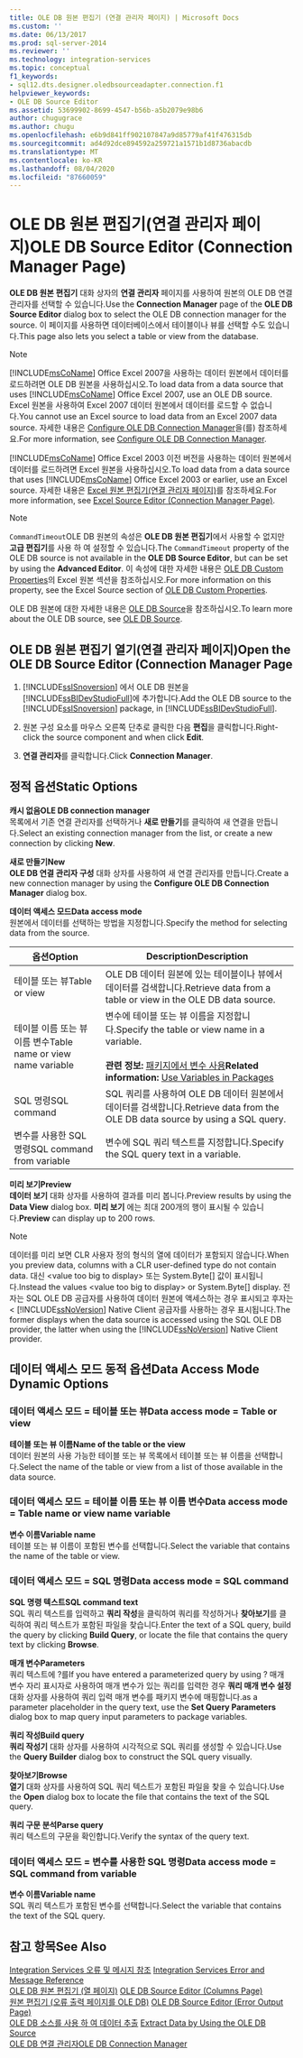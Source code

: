```yaml
---
title: OLE DB 원본 편집기 (연결 관리자 페이지) | Microsoft Docs
ms.custom: ''
ms.date: 06/13/2017
ms.prod: sql-server-2014
ms.reviewer: ''
ms.technology: integration-services
ms.topic: conceptual
f1_keywords:
- sql12.dts.designer.oledbsourceadapter.connection.f1
helpviewer_keywords:
- OLE DB Source Editor
ms.assetid: 53699902-8699-4547-b56b-a5b2079e98b6
author: chugugrace
ms.author: chugu
ms.openlocfilehash: e6b9d841ff902107847a9d85779af41f476315db
ms.sourcegitcommit: ad4d92dce894592a259721a1571b1d8736abacdb
ms.translationtype: MT
ms.contentlocale: ko-KR
ms.lasthandoff: 08/04/2020
ms.locfileid: "87660059"
---
```

# <a name="ole-db-source-editor-connection-manager-page"></a><span data-ttu-id="4cc36-102">OLE DB 원본 편집기(연결 관리자 페이지)</span><span class="sxs-lookup"><span data-stu-id="4cc36-102">OLE DB Source Editor (Connection Manager Page)</span></span>
  <span data-ttu-id="4cc36-103">**OLE DB 원본 편집기** 대화 상자의 **연결 관리자** 페이지를 사용하여 원본의 OLE DB 연결 관리자를 선택할 수 있습니다.</span><span class="sxs-lookup"><span data-stu-id="4cc36-103">Use the **Connection Manager** page of the **OLE DB Source Editor** dialog box to select the OLE DB connection manager for the source.</span></span> <span data-ttu-id="4cc36-104">이 페이지를 사용하면 데이터베이스에서 테이블이나 뷰를 선택할 수도 있습니다.</span><span class="sxs-lookup"><span data-stu-id="4cc36-104">This page also lets you select a table or view from the database.</span></span>  
  
> [!NOTE]  
>  <span data-ttu-id="4cc36-105">[!INCLUDE[msCoName](../includes/msconame-md.md)] Office Excel 2007을 사용하는 데이터 원본에서 데이터를 로드하려면 OLE DB 원본을 사용하십시오.</span><span class="sxs-lookup"><span data-stu-id="4cc36-105">To load data from a data source that uses [!INCLUDE[msCoName](../includes/msconame-md.md)] Office Excel 2007, use an OLE DB source.</span></span> <span data-ttu-id="4cc36-106">Excel 원본을 사용하여 Excel 2007 데이터 원본에서 데이터를 로드할 수 없습니다.</span><span class="sxs-lookup"><span data-stu-id="4cc36-106">You cannot use an Excel source to load data from an Excel 2007 data source.</span></span> <span data-ttu-id="4cc36-107">자세한 내용은 [Configure OLE DB Connection Manager](configure-ole-db-connection-manager.md)을(를) 참조하세요.</span><span class="sxs-lookup"><span data-stu-id="4cc36-107">For more information, see [Configure OLE DB Connection Manager](configure-ole-db-connection-manager.md).</span></span>  
>   
>  <span data-ttu-id="4cc36-108">[!INCLUDE[msCoName](../includes/msconame-md.md)] Office Excel 2003 이전 버전을 사용하는 데이터 원본에서 데이터를 로드하려면 Excel 원본을 사용하십시오.</span><span class="sxs-lookup"><span data-stu-id="4cc36-108">To load data from a data source that uses [!INCLUDE[msCoName](../includes/msconame-md.md)] Office Excel 2003 or earlier, use an Excel source.</span></span> <span data-ttu-id="4cc36-109">자세한 내용은 [Excel 원본 편집기&#40;연결 관리자 페이지&#41;](../../2014/integration-services/excel-source-editor-connection-manager-page.md)를 참조하세요.</span><span class="sxs-lookup"><span data-stu-id="4cc36-109">For more information, see [Excel Source Editor &#40;Connection Manager Page&#41;](../../2014/integration-services/excel-source-editor-connection-manager-page.md).</span></span>  
  
> [!NOTE]  
>  <span data-ttu-id="4cc36-110">`CommandTimeout`OLE DB 원본의 속성은 **OLE DB 원본 편집기**에서 사용할 수 없지만 **고급 편집기**를 사용 하 여 설정할 수 있습니다.</span><span class="sxs-lookup"><span data-stu-id="4cc36-110">The `CommandTimeout` property of the OLE DB source is not available in the **OLE DB Source Editor**, but can be set by using the **Advanced Editor**.</span></span> <span data-ttu-id="4cc36-111">이 속성에 대한 자세한 내용은 [OLE DB Custom Properties](data-flow/ole-db-custom-properties.md)의 Excel 원본 섹션을 참조하십시오.</span><span class="sxs-lookup"><span data-stu-id="4cc36-111">For more information on this property, see the Excel Source section of [OLE DB Custom Properties](data-flow/ole-db-custom-properties.md).</span></span>  
  
 <span data-ttu-id="4cc36-112">OLE DB 원본에 대한 자세한 내용은 [OLE DB Source](data-flow/ole-db-source.md)을 참조하십시오.</span><span class="sxs-lookup"><span data-stu-id="4cc36-112">To learn more about the OLE DB source, see [OLE DB Source](data-flow/ole-db-source.md).</span></span>  
  
## <a name="open-the-ole-db-source-editor-connection-manager-page"></a><span data-ttu-id="4cc36-113">OLE DB 원본 편집기 열기(연결 관리자 페이지)</span><span class="sxs-lookup"><span data-stu-id="4cc36-113">Open the OLE DB Source Editor (Connection Manager Page</span></span>  
  
1.  <span data-ttu-id="4cc36-114">[!INCLUDE[ssISnoversion](../includes/ssisnoversion-md.md)] 에서 OLE DB 원본을 [!INCLUDE[ssBIDevStudioFull](../includes/ssbidevstudiofull-md.md)]에 추가합니다.</span><span class="sxs-lookup"><span data-stu-id="4cc36-114">Add the OLE DB source to the [!INCLUDE[ssISnoversion](../includes/ssisnoversion-md.md)] package, in [!INCLUDE[ssBIDevStudioFull](../includes/ssbidevstudiofull-md.md)].</span></span>  
  
2.  <span data-ttu-id="4cc36-115">원본 구성 요소를 마우스 오른쪽 단추로 클릭한 다음 **편집**을 클릭합니다.</span><span class="sxs-lookup"><span data-stu-id="4cc36-115">Right-click the source component and when click **Edit**.</span></span>  
  
3.  <span data-ttu-id="4cc36-116">**연결 관리자**를 클릭합니다.</span><span class="sxs-lookup"><span data-stu-id="4cc36-116">Click **Connection Manager**.</span></span>  
  
## <a name="static-options"></a><span data-ttu-id="4cc36-117">정적 옵션</span><span class="sxs-lookup"><span data-stu-id="4cc36-117">Static Options</span></span>  
 <span data-ttu-id="4cc36-118">**캐시 없음**</span><span class="sxs-lookup"><span data-stu-id="4cc36-118">**OLE DB connection manager**</span></span>  
 <span data-ttu-id="4cc36-119">목록에서 기존 연결 관리자를 선택하거나 **새로 만들기**를 클릭하여 새 연결을 만듭니다.</span><span class="sxs-lookup"><span data-stu-id="4cc36-119">Select an existing connection manager from the list, or create a new connection by clicking **New**.</span></span>  
  
 <span data-ttu-id="4cc36-120">**새로 만들기**</span><span class="sxs-lookup"><span data-stu-id="4cc36-120">**New**</span></span>  
 <span data-ttu-id="4cc36-121">**OLE DB 연결 관리자 구성** 대화 상자를 사용하여 새 연결 관리자를 만듭니다.</span><span class="sxs-lookup"><span data-stu-id="4cc36-121">Create a new connection manager by using the **Configure OLE DB Connection Manager** dialog box.</span></span>  
  
 <span data-ttu-id="4cc36-122">**데이터 액세스 모드**</span><span class="sxs-lookup"><span data-stu-id="4cc36-122">**Data access mode**</span></span>  
 <span data-ttu-id="4cc36-123">원본에서 데이터를 선택하는 방법을 지정합니다.</span><span class="sxs-lookup"><span data-stu-id="4cc36-123">Specify the method for selecting data from the source.</span></span>  
  
|<span data-ttu-id="4cc36-124">옵션</span><span class="sxs-lookup"><span data-stu-id="4cc36-124">Option</span></span>|<span data-ttu-id="4cc36-125">Description</span><span class="sxs-lookup"><span data-stu-id="4cc36-125">Description</span></span>|  
|------------|-----------------|  
|<span data-ttu-id="4cc36-126">테이블 또는 뷰</span><span class="sxs-lookup"><span data-stu-id="4cc36-126">Table or view</span></span>|<span data-ttu-id="4cc36-127">OLE DB 데이터 원본에 있는 테이블이나 뷰에서 데이터를 검색합니다.</span><span class="sxs-lookup"><span data-stu-id="4cc36-127">Retrieve data from a table or view in the OLE DB data source.</span></span>|  
|<span data-ttu-id="4cc36-128">테이블 이름 또는 뷰 이름 변수</span><span class="sxs-lookup"><span data-stu-id="4cc36-128">Table name or view name variable</span></span>|<span data-ttu-id="4cc36-129">변수에 테이블 또는 뷰 이름을 지정합니다.</span><span class="sxs-lookup"><span data-stu-id="4cc36-129">Specify the table or view name in a variable.</span></span><br /><br /> <span data-ttu-id="4cc36-130">**관련 정보:** [패키지에서 변수 사용](../../2014/integration-services/use-variables-in-packages.md)</span><span class="sxs-lookup"><span data-stu-id="4cc36-130">**Related information:** [Use Variables in Packages](../../2014/integration-services/use-variables-in-packages.md)</span></span>|  
|<span data-ttu-id="4cc36-131">SQL 명령</span><span class="sxs-lookup"><span data-stu-id="4cc36-131">SQL command</span></span>|<span data-ttu-id="4cc36-132">SQL 쿼리를 사용하여 OLE DB 데이터 원본에서 데이터를 검색합니다.</span><span class="sxs-lookup"><span data-stu-id="4cc36-132">Retrieve data from the OLE DB data source by using a SQL query.</span></span>|  
|<span data-ttu-id="4cc36-133">변수를 사용한 SQL 명령</span><span class="sxs-lookup"><span data-stu-id="4cc36-133">SQL command from variable</span></span>|<span data-ttu-id="4cc36-134">변수에 SQL 쿼리 텍스트를 지정합니다.</span><span class="sxs-lookup"><span data-stu-id="4cc36-134">Specify the SQL query text in a variable.</span></span>|  
  
 <span data-ttu-id="4cc36-135">**미리 보기**</span><span class="sxs-lookup"><span data-stu-id="4cc36-135">**Preview**</span></span>  
 <span data-ttu-id="4cc36-136">**데이터 보기** 대화 상자를 사용하여 결과를 미리 봅니다.</span><span class="sxs-lookup"><span data-stu-id="4cc36-136">Preview results by using the **Data View** dialog box.</span></span> <span data-ttu-id="4cc36-137">**미리 보기** 에는 최대 200개의 행이 표시될 수 있습니다.</span><span class="sxs-lookup"><span data-stu-id="4cc36-137">**Preview** can display up to 200 rows.</span></span>  
  
> [!NOTE]  
>  <span data-ttu-id="4cc36-138">데이터를 미리 보면 CLR 사용자 정의 형식의 열에 데이터가 포함되지 않습니다.</span><span class="sxs-lookup"><span data-stu-id="4cc36-138">When you preview data, columns with a CLR user-defined type do not contain data.</span></span> <span data-ttu-id="4cc36-139">대신 \<value too big to display> 또는 System.Byte[] 값이 표시됩니다.</span><span class="sxs-lookup"><span data-stu-id="4cc36-139">Instead the values \<value too big to display> or System.Byte[] display.</span></span> <span data-ttu-id="4cc36-140">전자는 SQL OLE DB 공급자를 사용하여 데이터 원본에 액세스하는 경우 표시되고 후자는 &lt; [!INCLUDE[ssNoVersion](../includes/ssnoversion-md.md)] Native Client 공급자를 사용하는 경우 표시됩니다.</span><span class="sxs-lookup"><span data-stu-id="4cc36-140">The former displays when the data source is accessed using the SQL OLE DB provider, the latter when using the [!INCLUDE[ssNoVersion](../includes/ssnoversion-md.md)] Native Client provider.</span></span>  
  
## <a name="data-access-mode-dynamic-options"></a><span data-ttu-id="4cc36-141">데이터 액세스 모드 동적 옵션</span><span class="sxs-lookup"><span data-stu-id="4cc36-141">Data Access Mode Dynamic Options</span></span>  
  
### <a name="data-access-mode--table-or-view"></a><span data-ttu-id="4cc36-142">데이터 액세스 모드 = 테이블 또는 뷰</span><span class="sxs-lookup"><span data-stu-id="4cc36-142">Data access mode = Table or view</span></span>  
 <span data-ttu-id="4cc36-143">**테이블 또는 뷰 이름**</span><span class="sxs-lookup"><span data-stu-id="4cc36-143">**Name of the table or the view**</span></span>  
 <span data-ttu-id="4cc36-144">데이터 원본의 사용 가능한 테이블 또는 뷰 목록에서 테이블 또는 뷰 이름을 선택합니다.</span><span class="sxs-lookup"><span data-stu-id="4cc36-144">Select the name of the table or view from a list of those available in the data source.</span></span>  
  
### <a name="data-access-mode--table-name-or-view-name-variable"></a><span data-ttu-id="4cc36-145">데이터 액세스 모드 = 테이블 이름 또는 뷰 이름 변수</span><span class="sxs-lookup"><span data-stu-id="4cc36-145">Data access mode = Table name or view name variable</span></span>  
 <span data-ttu-id="4cc36-146">**변수 이름**</span><span class="sxs-lookup"><span data-stu-id="4cc36-146">**Variable name**</span></span>  
 <span data-ttu-id="4cc36-147">테이블 또는 뷰 이름이 포함된 변수를 선택합니다.</span><span class="sxs-lookup"><span data-stu-id="4cc36-147">Select the variable that contains the name of the table or view.</span></span>  
  
### <a name="data-access-mode--sql-command"></a><span data-ttu-id="4cc36-148">데이터 액세스 모드 = SQL 명령</span><span class="sxs-lookup"><span data-stu-id="4cc36-148">Data access mode = SQL command</span></span>  
 <span data-ttu-id="4cc36-149">**SQL 명령 텍스트**</span><span class="sxs-lookup"><span data-stu-id="4cc36-149">**SQL command text**</span></span>  
 <span data-ttu-id="4cc36-150">SQL 쿼리 텍스트를 입력하고 **쿼리 작성**을 클릭하여 쿼리를 작성하거나 **찾아보기**를 클릭하여 쿼리 텍스트가 포함된 파일을 찾습니다.</span><span class="sxs-lookup"><span data-stu-id="4cc36-150">Enter the text of a SQL query, build the query by clicking **Build Query**, or locate the file that contains the query text by clicking **Browse**.</span></span>  
  
 <span data-ttu-id="4cc36-151">**매개 변수**</span><span class="sxs-lookup"><span data-stu-id="4cc36-151">**Parameters**</span></span>  
 <span data-ttu-id="4cc36-152">쿼리 텍스트에 ?를</span><span class="sxs-lookup"><span data-stu-id="4cc36-152">If you have entered a parameterized query by using ?</span></span> <span data-ttu-id="4cc36-153">매개 변수 자리 표시자로 사용하여 매개 변수가 있는 쿼리를 입력한 경우 **쿼리 매개 변수 설정** 대화 상자를 사용하여 쿼리 입력 매개 변수를 패키지 변수에 매핑합니다.</span><span class="sxs-lookup"><span data-stu-id="4cc36-153">as a parameter placeholder in the query text, use the **Set Query Parameters** dialog box to map query input parameters to package variables.</span></span>  
  
 <span data-ttu-id="4cc36-154">**쿼리 작성**</span><span class="sxs-lookup"><span data-stu-id="4cc36-154">**Build query**</span></span>  
 <span data-ttu-id="4cc36-155">**쿼리 작성기** 대화 상자를 사용하여 시각적으로 SQL 쿼리를 생성할 수 있습니다.</span><span class="sxs-lookup"><span data-stu-id="4cc36-155">Use the **Query Builder** dialog box to construct the SQL query visually.</span></span>  
  
 <span data-ttu-id="4cc36-156">**찾아보기**</span><span class="sxs-lookup"><span data-stu-id="4cc36-156">**Browse**</span></span>  
 <span data-ttu-id="4cc36-157">**열기** 대화 상자를 사용하여 SQL 쿼리 텍스트가 포함된 파일을 찾을 수 있습니다.</span><span class="sxs-lookup"><span data-stu-id="4cc36-157">Use the **Open** dialog box to locate the file that contains the text of the SQL query.</span></span>  
  
 <span data-ttu-id="4cc36-158">**쿼리 구문 분석**</span><span class="sxs-lookup"><span data-stu-id="4cc36-158">**Parse query**</span></span>  
 <span data-ttu-id="4cc36-159">쿼리 텍스트의 구문을 확인합니다.</span><span class="sxs-lookup"><span data-stu-id="4cc36-159">Verify the syntax of the query text.</span></span>  
  
### <a name="data-access-mode--sql-command-from-variable"></a><span data-ttu-id="4cc36-160">데이터 액세스 모드 = 변수를 사용한 SQL 명령</span><span class="sxs-lookup"><span data-stu-id="4cc36-160">Data access mode = SQL command from variable</span></span>  
 <span data-ttu-id="4cc36-161">**변수 이름**</span><span class="sxs-lookup"><span data-stu-id="4cc36-161">**Variable name**</span></span>  
 <span data-ttu-id="4cc36-162">SQL 쿼리 텍스트가 포함된 변수를 선택합니다.</span><span class="sxs-lookup"><span data-stu-id="4cc36-162">Select the variable that contains the text of the SQL query.</span></span>  
  
## <a name="see-also"></a><span data-ttu-id="4cc36-163">참고 항목</span><span class="sxs-lookup"><span data-stu-id="4cc36-163">See Also</span></span>  
 <span data-ttu-id="4cc36-164">[Integration Services 오류 및 메시지 참조](../../2014/integration-services/integration-services-error-and-message-reference.md) </span><span class="sxs-lookup"><span data-stu-id="4cc36-164">[Integration Services Error and Message Reference](../../2014/integration-services/integration-services-error-and-message-reference.md) </span></span>  
 <span data-ttu-id="4cc36-165">[OLE DB 원본 편집기 &#40;열 페이지&#41;](../../2014/integration-services/ole-db-source-editor-columns-page.md) </span><span class="sxs-lookup"><span data-stu-id="4cc36-165">[OLE DB Source Editor &#40;Columns Page&#41;](../../2014/integration-services/ole-db-source-editor-columns-page.md) </span></span>  
 <span data-ttu-id="4cc36-166">[원본 편집기 &#40;오류 출력 페이지를 OLE DB&#41;](../../2014/integration-services/ole-db-source-editor-error-output-page.md) </span><span class="sxs-lookup"><span data-stu-id="4cc36-166">[OLE DB Source Editor &#40;Error Output Page&#41;](../../2014/integration-services/ole-db-source-editor-error-output-page.md) </span></span>  
 <span data-ttu-id="4cc36-167">[OLE DB 소스를 사용 하 여 데이터 추출](data-flow/extract-data-by-using-the-ole-db-source.md) </span><span class="sxs-lookup"><span data-stu-id="4cc36-167">[Extract Data by Using the OLE DB Source](data-flow/extract-data-by-using-the-ole-db-source.md) </span></span>  
 [<span data-ttu-id="4cc36-168">OLE DB 연결 관리자</span><span class="sxs-lookup"><span data-stu-id="4cc36-168">OLE DB Connection Manager</span></span>](connection-manager/ole-db-connection-manager.md)  
  
  
